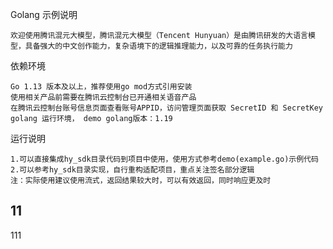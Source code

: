 Golang 示例说明

    欢迎使用腾讯混元大模型，腾讯混元大模型（Tencent Hunyuan）是由腾讯研发的大语言模型，具备强大的中文创作能力，复杂语境下的逻辑推理能力，以及可靠的任务执行能力

依赖环境

    Go 1.13 版本及以上，推荐使用go mod方式引用安装
    使用相关产品前需要在腾讯云控制台已开通相关语音产品
    在腾讯云控制台账号信息页面查看账号APPID，访问管理页面获取 SecretID 和 SecretKey 
    golang 运行环境， demo golang版本：1.19

运行说明
    
    1.可以直接集成hy_sdk目录代码到项目中使用，使用方式参考demo(example.go)示例代码
    2.可以参考hy_sdk目录实现，自行重构适配项目，重点关注签名部分逻辑
    注：实际使用建议使用流式，返回结果较大时，可以有效返回，同时响应更及时

## 11

111
